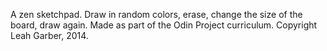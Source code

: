 A zen sketchpad. Draw in random colors, erase, change the size of the board, draw again. 
Made as part of the Odin Project curriculum. 
Copyright Leah Garber, 2014. 

